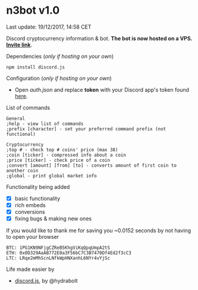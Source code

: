 # n3bot v1.0  
Last update: 19/12/2017, 14:58 CET

Discord cryptocurrency information &amp; bot.
**The bot is now hosted on a VPS. [Invite link](https://discordapp.com/oauth2/authorize?client_id=388025818720501760&scope=bot&permissions=211968)**.

Dependencies (*only if hosting on your own*)
```
npm install discord.js
```

Configuration (*only if hosting on your own*)
- Open *auth.json* and replace **token** with your Discord app's token found [here](https://discordapp.com/developers/applications/me).  

List of commands
```
General
;help - view list of commands
;prefix [character] - set your preferred command prefix (not functional)

Cryptocurrency
;top # - check top # coins' price (max 38)
;coin [ticker] - compressed info about a coin
;price [ticker] - check price of a coin
;convert [amount] [from] [to] - converts amount of first coin to another coin
;global - print global market info
```
  
Functionality being added  
- [X] basic functionality 
- [X] rich embeds 
- [X] conversions 
- [X] fixing bugs & making new ones

If you would like to thank me for saving you ~0.0152 seconds by not having to open your browser   
```
BTC: 1PG1KN9NFjgCZReB5KhgViKqQpqUmpA2tS
ETH: 0x0D329AaAB772E0a3F56bC7C3B7470Df4Ed2f3cC3
LTC: LRqe2mMhScnLNfkWpHNXanhL6NYr4vYjSc
```  
Life made easier by  

* [discord.js](https://discord.js.org/), by @hydrabolt  

